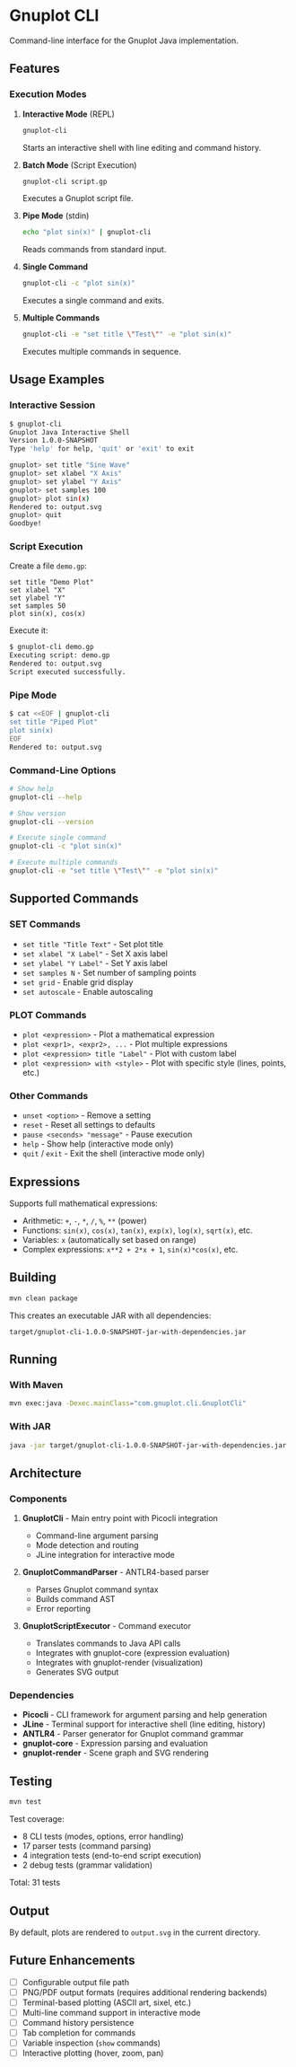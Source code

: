# Gnuplot CLI

Command-line interface for the Gnuplot Java implementation.

## Features

### Execution Modes

1. **Interactive Mode** (REPL)
   ```bash
   gnuplot-cli
   ```
   Starts an interactive shell with line editing and command history.

2. **Batch Mode** (Script Execution)
   ```bash
   gnuplot-cli script.gp
   ```
   Executes a Gnuplot script file.

3. **Pipe Mode** (stdin)
   ```bash
   echo "plot sin(x)" | gnuplot-cli
   ```
   Reads commands from standard input.

4. **Single Command**
   ```bash
   gnuplot-cli -c "plot sin(x)"
   ```
   Executes a single command and exits.

5. **Multiple Commands**
   ```bash
   gnuplot-cli -e "set title \"Test\"" -e "plot sin(x)"
   ```
   Executes multiple commands in sequence.

## Usage Examples

### Interactive Session
```bash
$ gnuplot-cli
Gnuplot Java Interactive Shell
Version 1.0.0-SNAPSHOT
Type 'help' for help, 'quit' or 'exit' to exit

gnuplot> set title "Sine Wave"
gnuplot> set xlabel "X Axis"
gnuplot> set ylabel "Y Axis"
gnuplot> set samples 100
gnuplot> plot sin(x)
Rendered to: output.svg
gnuplot> quit
Goodbye!
```

### Script Execution
Create a file `demo.gp`:
```gnuplot
set title "Demo Plot"
set xlabel "X"
set ylabel "Y"
set samples 50
plot sin(x), cos(x)
```

Execute it:
```bash
$ gnuplot-cli demo.gp
Executing script: demo.gp
Rendered to: output.svg
Script executed successfully.
```

### Pipe Mode
```bash
$ cat <<EOF | gnuplot-cli
set title "Piped Plot"
plot sin(x)
EOF
Rendered to: output.svg
```

### Command-Line Options
```bash
# Show help
gnuplot-cli --help

# Show version
gnuplot-cli --version

# Execute single command
gnuplot-cli -c "plot sin(x)"

# Execute multiple commands
gnuplot-cli -e "set title \"Test\"" -e "plot sin(x)"
```

## Supported Commands

### SET Commands
- `set title "Title Text"` - Set plot title
- `set xlabel "X Label"` - Set X axis label
- `set ylabel "Y Label"` - Set Y axis label
- `set samples N` - Set number of sampling points
- `set grid` - Enable grid display
- `set autoscale` - Enable autoscaling

### PLOT Commands
- `plot <expression>` - Plot a mathematical expression
- `plot <expr1>, <expr2>, ...` - Plot multiple expressions
- `plot <expression> title "Label"` - Plot with custom label
- `plot <expression> with <style>` - Plot with specific style (lines, points, etc.)

### Other Commands
- `unset <option>` - Remove a setting
- `reset` - Reset all settings to defaults
- `pause <seconds> "message"` - Pause execution
- `help` - Show help (interactive mode only)
- `quit` / `exit` - Exit the shell (interactive mode only)

## Expressions

Supports full mathematical expressions:
- Arithmetic: `+`, `-`, `*`, `/`, `%`, `**` (power)
- Functions: `sin(x)`, `cos(x)`, `tan(x)`, `exp(x)`, `log(x)`, `sqrt(x)`, etc.
- Variables: `x` (automatically set based on range)
- Complex expressions: `x**2 + 2*x + 1`, `sin(x)*cos(x)`, etc.

## Building

```bash
mvn clean package
```

This creates an executable JAR with all dependencies:
```
target/gnuplot-cli-1.0.0-SNAPSHOT-jar-with-dependencies.jar
```

## Running

### With Maven
```bash
mvn exec:java -Dexec.mainClass="com.gnuplot.cli.GnuplotCli"
```

### With JAR
```bash
java -jar target/gnuplot-cli-1.0.0-SNAPSHOT-jar-with-dependencies.jar
```

## Architecture

### Components

1. **GnuplotCli** - Main entry point with Picocli integration
   - Command-line argument parsing
   - Mode detection and routing
   - JLine integration for interactive mode

2. **GnuplotCommandParser** - ANTLR4-based parser
   - Parses Gnuplot command syntax
   - Builds command AST
   - Error reporting

3. **GnuplotScriptExecutor** - Command executor
   - Translates commands to Java API calls
   - Integrates with gnuplot-core (expression evaluation)
   - Integrates with gnuplot-render (visualization)
   - Generates SVG output

### Dependencies

- **Picocli** - CLI framework for argument parsing and help generation
- **JLine** - Terminal support for interactive shell (line editing, history)
- **ANTLR4** - Parser generator for Gnuplot command grammar
- **gnuplot-core** - Expression parsing and evaluation
- **gnuplot-render** - Scene graph and SVG rendering

## Testing

```bash
mvn test
```

Test coverage:
- 8 CLI tests (modes, options, error handling)
- 17 parser tests (command parsing)
- 4 integration tests (end-to-end script execution)
- 2 debug tests (grammar validation)

Total: 31 tests

## Output

By default, plots are rendered to `output.svg` in the current directory.

## Future Enhancements

- [ ] Configurable output file path
- [ ] PNG/PDF output formats (requires additional rendering backends)
- [ ] Terminal-based plotting (ASCII art, sixel, etc.)
- [ ] Multi-line command support in interactive mode
- [ ] Command history persistence
- [ ] Tab completion for commands
- [ ] Variable inspection (`show` commands)
- [ ] Interactive plotting (hover, zoom, pan)
